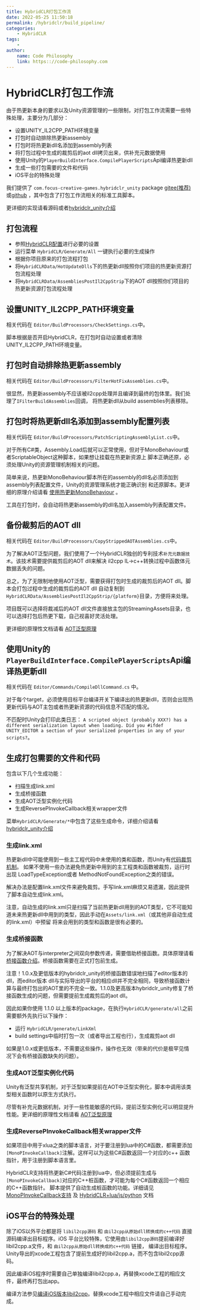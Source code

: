```yaml
---
title: HybridCLR打包工作流
date: 2022-05-25 11:50:18
permalink: /hybridclr/build_pipeline/
categories:
    - HybridCLR
tags:
    -
author:
    name: Code Philosophy
    link: https:://code-philosophy.com
---
```


# HybridCLR打包工作流

由于热更新本身的要求以及Unity资源管理的一些限制，对打包工作流需要一些特殊处理，主要分为几部分：

- 设置UNITY_IL2CPP_PATH环境变量
- 打包时自动排除热更新assembly
- 打包时将热更新dll名添加到assembly列表
- 将打包过程中生成的裁剪后的aot dll拷贝出来，供补充元数据使用
- 使用Unity的`PlayerBuildInterface.CompilePlayerScripts`Api编译热更新dll
- 生成一些打包需要的文件和代码
- iOS平台的特殊处理

我们提供了 `com.focus-creative-games.hybridclr_unity` package [gitee(推荐)](https://gitee.com/focus-creative-games/hybridclr_unity)或[github](https://github.com/focus-creative-games/hybridclr_unity) ，其中包含了打包工作流相关的标准工具脚本。

更详细的实现请看源码或者[hybridclr_unity介绍](/hybridclr/hybridclr_unity/)

## 打包流程

- 参照[HybridCLR配置](/hybridclr/project_settings/)进行必要的设置
- 运行菜单 `HybridCLR/Generate/All` 一键执行必要的生成操作
- 根据你项目原来的打包流程打包
- 将`HybridCLRData/HotUpdateDlls`下的热更新dll按照你们项目的热更新资源打包流程处理
- 将`HybridCLRData/AssembliesPostIl2CppStrip`下的AOT dll按照你们项目的热更新资源打包流程处理

## 设置UNITY_IL2CPP_PATH环境变量

相关代码在 `Editor/BuildProcessors/CheckSettings.cs`中。

脚本根据是否开启HybridCLR，在打包时自动设置或者清除UNITY_IL2CPP_PATH环境变量。

## 打包时自动排除热更新assembly

相关代码在 `Editor/BuildProcessors/FilterHotFixAssemblies.cs`中。

很显然，热更新assembly不应该被il2cpp处理并且编译到最终的包体里。我们处理了`IFilterBuildAssemblies`回调，
将热更新dll从build assemblies列表移除。

## 打包时将热更新dll名添加到assembly配置列表

相关代码在 `Editor/BuildProcessors/PatchScriptingAssemblyList.cs`中。

对于所有C#类，Assembly.Load后就可以正常使用，但对于MonoBehaviour或者ScriptableObject这种脚本，如果想让挂载在热更新资源上
脚本正确还原，必须处理Unity的资源管理机制相关的问题。

简单来说，热更新MonoBehaviour脚本所在的assembly的dll名必须添加到assembly列表配置文件，Unity的资源管理系统才能正确识别
和还原脚本。更详细的原理介绍请看 [使用热更新MonoBehaviour](/hybridclr/monobehaviour/) 。

工具在打包时，会自动将热更新assembly的dll名加入assembly列表配置文件。


## 备份裁剪后的AOT dll

相关代码在 `Editor/BuildProcessors/CopyStrippedAOTAssemblies.cs`中。

为了解决AOT泛型问题，我们使用了一个HybridCLR独创的专利技术`补充元数据技术`。该技术需要提供裁剪后的AOT dll来解决
il2cpp IL->c++转换过程中函数体元数据丢失的问题。

总之，为了无限制地使用AOT泛型，需要获得打包时生成的裁剪后的AOT dll。脚本会打包过程中生成的裁剪后的AOT dll
自动复制到 `HybridCLRData/AssembliesPostIl2CppStrip/{platform}`目录，方便将来处理。

项目既可以选择将裁减后的AOT dll文件直接放主包的StreamingAssets目录，也可以选择打包后热更下载，自己视喜好灵活处理。

更详细的原理性文档请看 [AOT泛型原理](/hybridclr/aot_generic/)

## 使用Unity的`PlayerBuildInterface.CompilePlayerScripts`Api编译热更新dll

相关代码在 `Editor/Commands/CompileDllCommand.cs` 中。

对于每个target，必须使用目标平台编译开关下编译出的热更新dll，否则会出现热更新代码与AOT主包或者热更新资源的代码信息不匹配的情况。

不匹配时Unity会打印此类日志： `A scripted object (probably XXX?) has a different serialization layout when loading. Did you #ifdef UNITY_EDITOR a section of your serialized properties in any of your scripts?`。


## 生成打包需要的文件和代码

包含以下几个生成功能：

- 扫描生成link.xml
- 生成桥接函数
- 生成AOT泛型实例化代码
- 生成ReversePInvokeCallback相关wrapper文件

菜单`HybridCLR/Generate/*`中包含了这些生成命令，详细介绍请看[hybridclr_unity介绍](/hybridclr/hybridclr_unity/)

### 生成link.xml

热更新dll中可能使用到一些主工程代码中未使用的类和函数，而Unity有[代码裁剪机制](https://docs.unity3d.com/Manual/ManagedCodeStripping.html)。
如果不使用一些办法避免热更新中用到的主工程类和函数被裁剪，运行时出现 LoadTypeException或者 MethodNotFoundException之类的错误。

解决办法是配置link.xml文件来避免裁剪。手写link.xml麻烦又易遗漏，因此提供了脚本自动生成link.xml。

注意，自动生成的link.xml只是扫描了当前热更新dll用到的AOT类型，它不可能知道未来热更新dll中用到的类型，因此手动在`Assets/link.xml`（或其他非自动生成的link.xml）中预留
将来会用到的类型和函数是很有必要的。

### 生成桥接函数

为了解决AOT与interpreter之间双向参数传递，需要借助桥接函数。具体原理请看 [桥接函数介绍](/hybridclr/method_bridge/)。桥接函数需要在正式打包前生成。

注意！1.0.x及更低版本的hybridclr_unity的桥接函数错误地扫描了editor版本的dll，而editor版本 dll与实际导出的平台的相应dll并不完全相同，导致桥接函数计算与最终打包出的AOT里的不完全一致。1.1.0及更高版本hybridclr_unity修复了桥接函数生成的问题，但需要提前生成裁剪后的aot dll。

因此如果你使用 1.1.0 以上版本的package，在执行`HybridCLR/generate/all`之前需要额外先执行以下操作：

- 运行 `HybridCLR/generate/LinkXml`
- build settings中临时打包一次（或者导出工程也行），生成裁剪aot dll

如果是1.0.x或更低版本，不需要这些操作，操作也无效（带来的代价是极罕见情况下会有桥接函数缺失的问题）。

### 生成AOT泛型实例化代码

Unity有泛型共享机制，对于泛型如果提前在AOT中泛型实例化，脚本中调用该类型相关函数时以原生方式执行。

尽管有补充元数据机制，对于一些性能敏感的代码，提前泛型实例化可以明显提升性能。更详细的原理性文档请看 [AOT泛型原理](/hybridclr/aot_generic/)

### 生成ReversePInvokeCallback相关wrapper文件

如果项目中用于xlua之类的脚本语言，对于要注册到lua中的C#函数，都需要添加`[MonoPInvokeCallback]`注解。这样可以为这些C#函数返回一个对应的c++
函数指针，用于注册到脚本语言里。

HybridCLR支持将热更新C#代码注册到lua中，但必须提前生成与`[MonoPInvokeCallback]`对应的C++桩函数，才可能为每个C#函数返回一个相应的C++函数指针。
脚本提供了自动生成桩函数的功能。详细请见 [MonoPInvokeCallback支持](/hybridclr/monopinvokecallback/) 及 [HybridCLR+lua/js/python](/hybridclr/work_with_script_language/) 文档

## iOS平台的特殊处理

除了iOS以外平台都是将 `libil2cpp源码` 和 `由il2cpp从原始dll转换成的c++代码` 直接源码编译出目标程序。iOS
平台比较特殊，它使用由`libil2cpp源码`提前编译好libil2cpp.a文件，和 `由il2cpp从原始dll转换成的c++代码` 链接，
编译出目标程序。Unity导出的xcode工程包含了提前生成好的libil2cpp.a，而不包含libil2cpp源码。

因此编译iOS程序时需要自己单独编译libil2cpp.a，再替换xcode工程的相应文件，最终再打包出app。

编译方法参见[编译iOS版本libil2cpp](/hybridclr/build_ios_libil2cpp/)。替换xcode工程中相应文件请自己手动完成。
